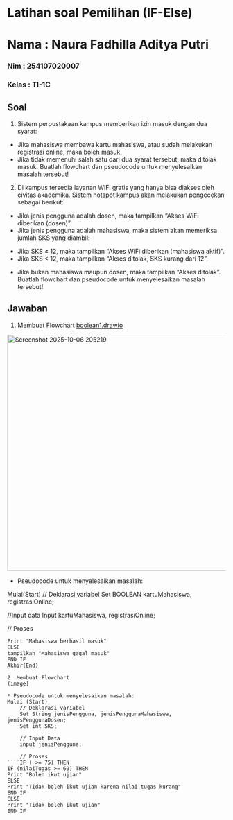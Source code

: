 # Latihan soal Pemilihan (IF-Else)
<h1> Nama   : Naura Fadhilla Aditya Putri </h1>
<h3> Nim    : 254107020007 </h3>
<h3> Kelas  : TI-1C </h3>

## Soal
1. Sistem perpustakaan kampus memberikan izin masuk dengan dua syarat:
 * Jika mahasiswa membawa kartu mahasiswa, atau sudah melakukan registrasi online, maka boleh masuk. 
 * Jika tidak memenuhi salah satu dari dua syarat tersebut, maka ditolak masuk.
Buatlah flowchart dan pseudocode untuk menyelesaikan masalah tersebut!

2. Di kampus tersedia layanan WiFi gratis yang hanya bisa diakses oleh civitas
akademika. Sistem hotspot kampus akan melakukan pengecekan sebagai berikut:

 * Jika jenis pengguna adalah dosen, maka tampilkan “Akses WiFi diberikan (dosen)”.
 * Jika jenis pengguna adalah mahasiswa, maka sistem akan memeriksa jumlah SKS
yang diambil:
- Jika SKS ≥ 12, maka tampilkan “Akses WiFi diberikan (mahasiswa aktif)”.
- Jika SKS < 12, maka tampilkan “Akses ditolak, SKS kurang dari 12”.
* Jika bukan mahasiswa maupun dosen, maka tampilkan “Akses ditolak”.
Buatlah flowchart dan pseudocode untuk menyelesaikan masalah tersebut!

## Jawaban
1. Membuat Flowchart
[boolean1.drawio](https://github.com/user-attachments/files/22723535/boolean1.drawio)
<img width="550" height="545" alt="Screenshot 2025-10-06 205219" src="https://github.com/user-attachments/assets/adf829f4-5ccc-4891-bb8a-0dc93316457e" />

- Pseudocode untuk menyelesaikan masalah:


Mulai(Start) 
// Deklarasi variabel
    Set BOOLEAN kartuMahasiswa, registrasiOnline;
  

//Input data
    Input kartuMahasiswa, registrasiOnline;

    
// Proses
````IF (kartuMahasiswa == "masuk") THEN
Print "Mahasiswa berhasil masuk" 
ELSE 
tampilkan "Mahasiswa gagal masuk" 
END IF 
Akhir(End)

2. Membuat Flowchart
(image)

* Pseudocode untuk menyelesaikan masalah:
Mulai (Start)
    // Deklarasi variabel
    Set String jenisPengguna, jenisPenggunaMahasiswa, jenisPenggunaDosen;
    Set int SKS;

    // Input Data 
    input jenisPengguna;

    // Proses
````IF ( >= 75) THEN
IF (nilaiTugas >= 60) THEN
Print "Boleh ikut ujian"
ELSE
Print "Tidak boleh ikut ujian karena nilai tugas kurang"
END IF
ELSE
Print "Tidak boleh ikut ujian"
END IF
````

